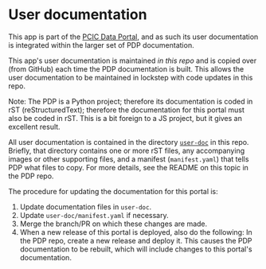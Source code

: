 # User documentation

This app is part of the 
[PCIC Data Portal](https://github.com/pacificclimate/pdp), 
and as such its user documentation
is integrated within the larger set of PDP documentation.

This app's user documentation is maintained _in this repo_ and is copied
over (from GitHub) each time the PDP documentation is built. This allows
the user documentation to be maintained in lockstep with code updates
in this repo.

Note: The PDP is a Python project; therefore its documentation is coded in
rST (reStructuredText); therefore the documentation for this portal
must also be coded in rST. This is a bit foreign to a JS project, but
it gives an excellent result.

All user documentation is contained in the directory 
[`user-doc`](../user-doc) in this repo.
Briefly, that directory contains one or more rST files, 
any accompanying images or other supporting files, and a manifest 
(`manifest.yaml`) that tells PDP what files to copy. For more details,
see the README on this topic in the PDP repo.

The procedure for updating the documentation for this portal is:
1. Update documentation files in `user-doc`.
2. Update `user-doc/manifest.yaml` if necessary.
3. Merge the branch/PR on which these changes are made.
4. When a new release of this portal is deployed, also do the following:
   In the PDP repo, create a new release and deploy it. This causes the
   PDP documentation to be rebuilt, which will include changes to this 
   portal's documentation.

